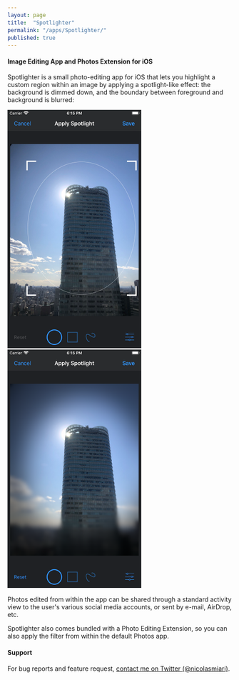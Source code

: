 ```yaml
---
layout: page
title:  "Spotlighter"
permalink: "/apps/Spotlighter/"
published: true
---
```


#### Image Editing App and Photos Extension for iOS

Spotlighter is a small photo-editing app for iOS that lets you highlight a custom region 
within an image by applying a spotlight-like effect: the background is dimmed down, and
the boundary between foreground and background is blurred:

<img src="/assets/images/spotlighter/1@2x.png" width="300pt" height="534pt">
<img src="/assets/images/spotlighter/2@2x.png" width="300pt" height="534pt">

Photos edited from within the app can be shared through a standard activity view to the
user's various social media accounts, or sent by e-mail, AirDrop, etc.

Spotlighter also comes bundled with a Photo Editing Extension, so you can also apply 
the filter from within the default Photos app. 

#### Support
For bug reports and feature request, [contact me on Twitter (@nicolasmiari)](https://twitter.com/nicolasmiari).
